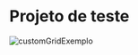# Projeto de teste

![customGridExemplo](https://user-images.githubusercontent.com/20893840/131731398-f8e3ef90-d7ff-4902-b652-4294951c26b9.png)

